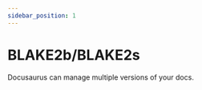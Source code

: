 ```yaml
---
sidebar_position: 1
---
```


# BLAKE2b/BLAKE2s

Docusaurus can manage multiple versions of your docs.
